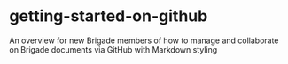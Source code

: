 # getting-started-on-github
An overview for new Brigade members of how to manage and collaborate on Brigade documents via GitHub with Markdown styling
